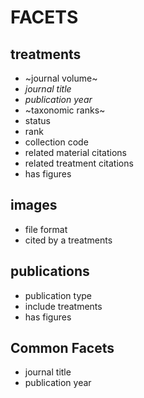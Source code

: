 # FACETS


## treatments

* ~journal volume~
* *journal title*
* *publication year*
* ~taxonomic ranks~ 
* status
* rank
* collection code
* related material citations
* related treatment citations
* has figures


## images

* file format
* cited by a treatments


## publications

* publication type
* include treatments
* has figures

## Common Facets

* journal title
* publication year

